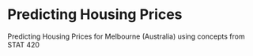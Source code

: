 # Predicting Housing Prices
Predicting Housing Prices for Melbourne (Australia) using concepts from STAT 420
